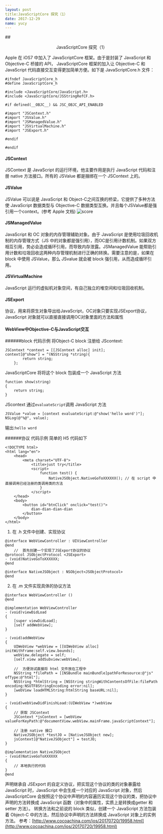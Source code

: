 ```yaml
---
layout: post
title:JavaScriptCore 探究（1）
date: 2017-12-29 
name: yucy
---
```

##<center>JavaScriptCore 探究（1）</center>

Apple 在 iOS7 中加入了 JavaScriptCore 框架。由于是封装了 JavaScript 和 Objective-C 桥接的 API， JavaScriptCore 框架的加入让 Objective-C 和 JavaScript 代码直接交互变得更加简单方便。如下是 JavaScriptCore.h 文件：
```
#ifndef JavaScriptCore_h
#define JavaScriptCore_h

#include <JavaScriptCore/JavaScript.h>
#include <JavaScriptCore/JSStringRefCF.h>

#if defined(__OBJC__) && JSC_OBJC_API_ENABLED

#import "JSContext.h"
#import "JSValue.h"
#import "JSManagedValue.h"
#import "JSVirtualMachine.h"
#import "JSExport.h"

#endif

#endif
```

#### JSContext
JSContext 是 JavaScript 的运行环境，他主要作用是执行 JavaScript 代码和注册 native 方法接口。所有的 JSValue 都是捆绑在一个 JSContext 上的。

#### JSValue
JSValue 可以说是 JavaScript 和 Object-C之间互换的桥梁，它提供了多种方法使 JavaScript 数据类型与 Objective-C 数据类型互换。并且每个JSValue都是强引用一个context。(参考 Apple 文档)
![score](http://chuantu.biz/t6/190/1514519130x-1566657763.png)

#### JSManagedValue
JavaScript 和 OC 对象的内存管理辅助对象。由于 JavaScript 是使用垃圾回收机制的内存管理方式（JS 中的对象都是强引用），而OC是引用计数机制。如果双方相互引用，势必会造成循环引用，而导致内存泄露。JSManagedValue 能帮助引用计数和垃圾回收这两种内存管理机制进行正确的转换。需要注意的是，如果在 block 中使用 JSValue，那么 JSvalue 就会被 block 强引用，从而造成循环引用。

#### JSVirtualMachine
JavaScript 运行的虚拟机对象空间，有自己独立的堆空间和垃圾回收机制。

#### JSExport
协议，用来将原生对象导出给JavaScript，OC对象只要实现JSExport协议，JavaScript 对象就可以直接直接调用OC对象里面的方法和属性

#### WebView中Objective-C与JavaScript交互
######block 代码示例
将Object-C block 注册给 JScontext:
```
JSContext *context = [[JSContext alloc] init];
context[@"show"] = ^(NSString *string){
        return string;
    };
```

JavaScriptCore 将将这个 block 包装成一个 JavaScript 方法
```
function show(string)
{
    return string;
}

```
JScontext 通过`evaluateScript`调用 JavaScript 方法
```
JSValue *value = [context evaluateScript:@"show('hello word')"]; 
NSLog(@"%@", value);
```
输出:`hello word`

######协议 代码示例
简单的 H5 代码如下
```
<!DOCTYPE html>
<html lang="en">
    <head>
        <meta charset="UTF-8">
            <title>just try</title>
            <script>
                function test() {
                    NativeJSObject.NativeGoToXXXXXX(); // 在 script 中直接调用已经注册的类调用类的方法
                }
            </script>
    </head>
    <body>
        <button id="btnClick" onclick="test()">
            dian-dian-dian-dian
        </button>
    </body>
</html>
```
1. 在 .h 文件中创建、实现协议
```
@interface WebViewController : UIViewController
@end
    //  首先创建一个实现了JSExport协议的协议
@protocol JSObjectProtocol <JSExport>
- (void)NativeGoToXXXXXX;
@end

@interface NativeJSObject : NSObject<JSObjectProtocol>
@end
```
2. 在 .m 文件实现具体的协议方法
```
@interface WebViewController ()
@end

@implementation WebViewController
- (void)viewDidLoad 
{
    [super viewDidLoad];
    [self addWebView];
}

- (void)addWebView
{
    UIWebView *webView = [[UIWebView alloc] initWithFrame:self.view.bounds];
    webView.delegate = self;
    [self.view addSubview:webView];
    
    //  方便测试直接将 html 文件放在工程中
    NSString *filePath = [[NSBundle mainBundle]pathForResource:@"js" ofType:@"html"];
    NSString *htmlString = [NSString stringWithContentsOfFile:filePath encoding:NSUTF8StringEncoding error:nil];
    [webView loadHTMLString:htmlString baseURL:nil];
}

- (void)webViewDidFinishLoad:(UIWebView *)webView 
{
    // 获取 JSContext
    JSContext *jsContext = [webView valueForKeyPath:@"documentView.webView.mainFrame.javaScriptContext"];
    
    // 注册 native 接口
    NativeJSObject *testJO = [NativeJSObject new];
    jsContext[@"NativeJSObject"] = testJO;
}

@implementation NativeJSObject
- (void)NativeGoToXXXXXX
{
    // 本地执行的代码 
}
@end
```
声明继承自 JSExport 的自定义协议，把实现这个协议的类的对象暴露给 JavaScript 时，JavaScript 中会生成一个对应的 JavaScript 对象，然后 JavaScriptCore 会按照这个协议中声明的内容遍历实现这个协议的类，把协议中声明的方法转换成 JavaScript 函数（对象中的属性，实质上是转换成getter 和 setter 方法）。
转换方法和之前说的 block 类似，创建一个 JavaScript 方法包装着 Object-C 中的方法，然后协议中声明的方法转换成 JavaScript 对象上的实例方法。
参考：[http://www.cocoachina.com/ios/20170720/19958.html](http://www.cocoachina.com/ios/20170720/19958.html)